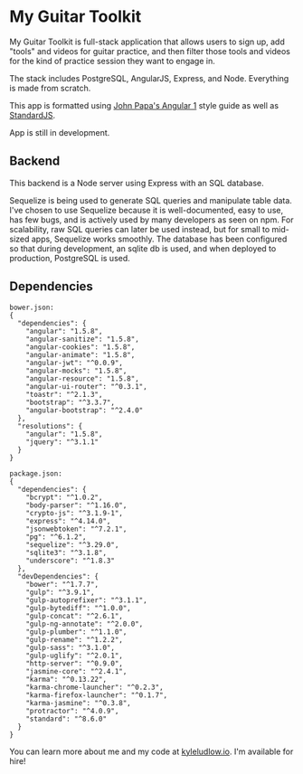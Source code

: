 # My Guitar Toolkit

My Guitar Toolkit is full-stack application that allows users to sign up, add "tools" and videos for guitar practice, and then filter those tools and videos for the kind of practice session they want to engage in.

The stack includes PostgreSQL, AngularJS, Express, and Node. Everything is made from scratch.   

This app is formatted using [John Papa's Angular 1](https://github.com/johnpapa/angular-styleguide/blob/master/a1/README.md) style guide as well as [StandardJS](https://github.com/feross/standard).

App is still in development.

## Backend
This backend is a Node server using Express with an SQL database.

Sequelize is being used to generate SQL queries and manipulate table data. I've chosen to use Sequelize because it is well-documented, easy to use, has few bugs, and is actively used by many developers as seen on npm. For scalability, raw SQL queries can later be used instead, but for small to mid-sized apps, Sequelize works smoothly. The database has been configured so that during development, an sqlite db is used, and when deployed to production, PostgreSQL is used.



## Dependencies
```
bower.json:
{
  "dependencies": {
    "angular": "1.5.8",
    "angular-sanitize": "1.5.8",
    "angular-cookies": "1.5.8",
    "angular-animate": "1.5.8",
    "angular-jwt": "^0.0.9",
    "angular-mocks": "1.5.8",
    "angular-resource": "1.5.8",
    "angular-ui-router": "^0.3.1",
    "toastr": "^2.1.3",
    "bootstrap": "^3.3.7",
    "angular-bootstrap": "^2.4.0"
  },
  "resolutions": {
    "angular": "1.5.8",
    "jquery": "^3.1.1"
  }
}
```
```
package.json:
{
  "dependencies": {
    "bcrypt": "^1.0.2",
    "body-parser": "^1.16.0",
    "crypto-js": "^3.1.9-1",
    "express": "^4.14.0",
    "jsonwebtoken": "^7.2.1",
    "pg": "^6.1.2",
    "sequelize": "^3.29.0",
    "sqlite3": "^3.1.8",
    "underscore": "^1.8.3"
  },
  "devDependencies": {
    "bower": "^1.7.7",
    "gulp": "^3.9.1",
    "gulp-autoprefixer": "^3.1.1",
    "gulp-bytediff": "^1.0.0",
    "gulp-concat": "^2.6.1",
    "gulp-ng-annotate": "^2.0.0",
    "gulp-plumber": "^1.1.0",
    "gulp-rename": "^1.2.2",
    "gulp-sass": "^3.1.0",
    "gulp-uglify": "^2.0.1",
    "http-server": "^0.9.0",
    "jasmine-core": "^2.4.1",
    "karma": "^0.13.22",
    "karma-chrome-launcher": "^0.2.3",
    "karma-firefox-launcher": "^0.1.7",
    "karma-jasmine": "^0.3.8",
    "protractor": "^4.0.9",
    "standard": "^8.6.0"
  }
}
```

You can learn more about me and my code at [kyleludlow.io](http://www.kyleludlow.io). I'm available for hire!
